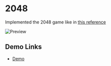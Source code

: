 # 2048

Implemented the 2048 game like in [this reference](https://play2048.co/)

![Preview](./src/images/reference.png)

## Demo Links

- [Demo](https://AndriiZakharenko.github.io/js_2048_game/)

